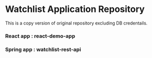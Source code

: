 # Watchlist Application Repository
This is a copy version of original repository excluding DB credentails.
### React app : react-demo-app
### Spring app : watchlist-rest-api

